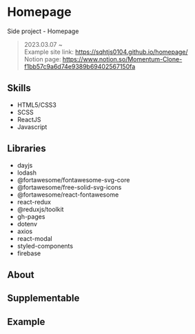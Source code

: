 # Homepage
Side project - Homepage

> 2023.03.07 ~    
> Example site link: https://sqhtjs0104.github.io/homepage/   
> Notion page: https://www.notion.so/Momentum-Clone-f1bb57c9a6d74e9389b69402567150fa

## Skills
- HTML5/CSS3
- SCSS
- ReactJS
- Javascript

## Libraries
- dayjs
- lodash
- @fortawesome/fontawesome-svg-core
- @fortawesome/free-solid-svg-icons
- @fortawesome/react-fontawesome
- react-redux
- @reduxjs/toolkit
- gh-pages
- dotenv
- axios
- react-modal
- styled-components
- firebase

## About 

## Supplementable

## Example

